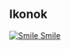 ## Ikonok
[![Smile](https://barsonyj.github.io/ikonok/smile/smile.png)  Smile](https://barsonyj.github.io/ikonok/smile/index.json)
